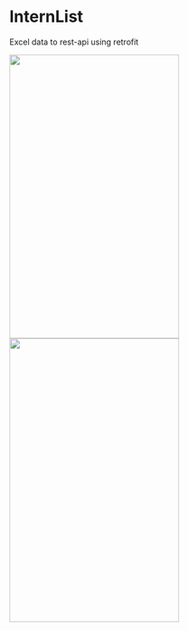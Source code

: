# InternList
Excel data to rest-api using retrofit


<img src ="https://user-images.githubusercontent.com/56149022/120960685-fe848500-c779-11eb-82db-2eec490c4ee4.png" width="300" height="500"/>

<img src ="https://user-images.githubusercontent.com/56149022/120960680-fcbac180-c779-11eb-95d1-f7996b6325de.png" width="300" height="500"/>




